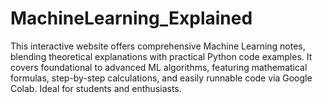 # MachineLearning_Explained
This interactive website offers comprehensive Machine Learning notes, blending theoretical explanations with practical Python code examples. It covers foundational to advanced ML algorithms, featuring mathematical formulas, step-by-step calculations, and easily runnable code via Google Colab. Ideal for students and enthusiasts.
